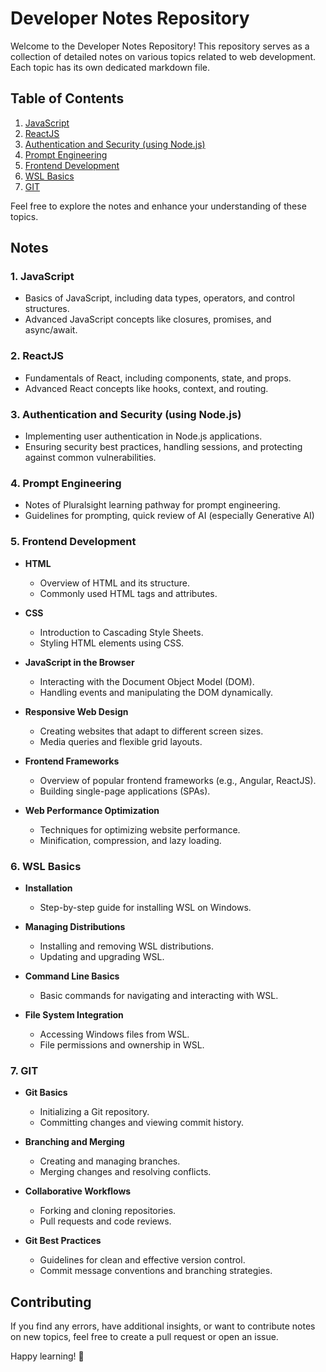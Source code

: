 # Developer Notes Repository

Welcome to the Developer Notes Repository! This repository serves as a collection of detailed notes on various topics related to web development. Each topic has its own dedicated markdown file.

## Table of Contents

1. [JavaScript](language/JavaScript.md)
2. [ReactJS](frontend/React.md)
3. [Authentication and Security (using Node.js)](cybersecurity/Authentication%20and%20Security.md)
4. [Prompt Engineering](prompt_engineering/PromptEngineering.md)
5. [Frontend Development](frontend/frontend_basics.md)
6. [WSL Basics](os/WSL.md)
7. [GIT](version_control/git.md)

Feel free to explore the notes and enhance your understanding of these topics.

## Notes

### 1. JavaScript

- Basics of JavaScript, including data types, operators, and control structures.
- Advanced JavaScript concepts like closures, promises, and async/await.

### 2. ReactJS

- Fundamentals of React, including components, state, and props.
- Advanced React concepts like hooks, context, and routing.

### 3. Authentication and Security (using Node.js)

- Implementing user authentication in Node.js applications.
- Ensuring security best practices, handling sessions, and protecting against common vulnerabilities.

### 4. Prompt Engineering
- Notes of Pluralsight learning pathway for prompt engineering.
- Guidelines for prompting, quick review of AI (especially Generative AI)

### 5. Frontend Development

- **HTML**
  - Overview of HTML and its structure.
  - Commonly used HTML tags and attributes.

- **CSS**
  - Introduction to Cascading Style Sheets.
  - Styling HTML elements using CSS.

- **JavaScript in the Browser**
  - Interacting with the Document Object Model (DOM).
  - Handling events and manipulating the DOM dynamically.

- **Responsive Web Design**
  - Creating websites that adapt to different screen sizes.
  - Media queries and flexible grid layouts.

- **Frontend Frameworks**
  - Overview of popular frontend frameworks (e.g., Angular, ReactJS).
  - Building single-page applications (SPAs).

- **Web Performance Optimization**
  - Techniques for optimizing website performance.
  - Minification, compression, and lazy loading.

### 6. WSL Basics

- **Installation**
  - Step-by-step guide for installing WSL on Windows.

- **Managing Distributions**
  - Installing and removing WSL distributions.
  - Updating and upgrading WSL.

- **Command Line Basics**
  - Basic commands for navigating and interacting with WSL.

- **File System Integration**
  - Accessing Windows files from WSL.
  - File permissions and ownership in WSL.

### 7. GIT

- **Git Basics**
  - Initializing a Git repository.
  - Committing changes and viewing commit history.

- **Branching and Merging**
  - Creating and managing branches.
  - Merging changes and resolving conflicts.

- **Collaborative Workflows**
  - Forking and cloning repositories.
  - Pull requests and code reviews.

- **Git Best Practices**
  - Guidelines for clean and effective version control.
  - Commit message conventions and branching strategies.

## Contributing

If you find any errors, have additional insights, or want to contribute notes on new topics, feel free to create a pull request or open an issue.

Happy learning! 🚀
